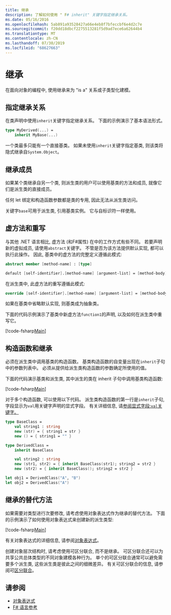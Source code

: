 ```yaml
---
title: 继承
description: 了解如何使用 " F# inherit" 关键字指定继承关系。
ms.date: 05/16/2016
ms.openlocfilehash: 5ab891a93528427a66e4eb8f7bfeccbf6e4d2c7e
ms.sourcegitcommit: f20dd18dbcf2275513281f5d9ad7ece6a62644b4
ms.translationtype: MT
ms.contentlocale: zh-CN
ms.lasthandoff: 07/30/2019
ms.locfileid: "68627663"
---
```

# <a name="inheritance"></a>继承

在面向对象的编程中, 使用继承来为 "is a" 关系或子类型化建模。

## <a name="specifying-inheritance-relationships"></a>指定继承关系

在类声明中使用`inherit`关键字指定继承关系。 下面的示例演示了基本语法形式。

```fsharp
type MyDerived(...) =
    inherit MyBase(...)
```

一个类最多只能有一个直接基类。 如果未使用`inherit`关键字指定基类, 则该类将隐式继承自`System.Object`。

## <a name="inherited-members"></a>继承成员

如果某个类继承自另一个类, 则派生类的用户可以使用基类的方法和成员, 就像它们是派生类的直接成员。

任何 let 绑定和构造函数参数都是类的专用, 因此无法从派生类访问。

关键字`base`可用于派生类, 引用基类实例。 它与自标识符一样使用。

## <a name="virtual-methods-and-overrides"></a>虚方法和重写

与其他 .NET 语言相比, 虚方法 (和F#属性) 在中的工作方式有些不同。 若要声明新的虚拟成员, 请使用`abstract`关键字。 不管是否为该方法提供默认实现, 都可以执行此操作。 因此, 基类中的虚方法的完整定义遵循此模式:

```fsharp
abstract member [method-name] : [type]

default [self-identifier].[method-name] [argument-list] = [method-body]
```

在派生类中, 此虚方法的重写遵循此模式:

```fsharp
override [self-identifier].[method-name] [argument-list] = [method-body]
```

如果在基类中省略默认实现, 则基类成为抽象类。

下面的代码示例演示了基类中新虚方法`function1`的声明, 以及如何在派生类中重写它。

[!code-fsharp[Main](~/samples/snippets/fsharp/lang-ref-1/snippet2601.fs)]

## <a name="constructors-and-inheritance"></a>构造函数和继承

必须在派生类中调用基类的构造函数。 基类构造函数的自变量出现在`inherit`子句中的参数列表中。 必须从提供给派生类构造函数的参数确定所使用的值。

下面的代码演示基类和派生类, 其中派生的类在 inherit 子句中调用基类构造函数:

[!code-fsharp[Main](~/samples/snippets/fsharp/lang-ref-1/snippet2602.fs)]

对于多个构造函数, 可以使用以下代码。 派生类构造函数的第一行是`inherit`子句, 字段显示为`val`用关键字声明的显式字段。 有关详细信息, 请[参阅显式字段:`val`关键字。](./members/explicit-fields-the-val-keyword.md)

```fsharp
type BaseClass =
    val string1 : string
    new (str) = { string1 = str }
    new () = { string1 = "" }

type DerivedClass =
    inherit BaseClass

    val string2 : string
    new (str1, str2) = { inherit BaseClass(str1); string2 = str2 }
    new (str2) = { inherit BaseClass(); string2 = str2 }

let obj1 = DerivedClass("A", "B")
let obj2 = DerivedClass("A")
```

## <a name="alternatives-to-inheritance"></a>继承的替代方法

如果需要对类型进行次要修改, 请考虑使用对象表达式作为继承的替代方法。 下面的示例演示了如何使用对象表达式来创建新的派生类型:

[!code-fsharp[Main](~/samples/snippets/fsharp/lang-ref-1/snippet2603.fs)]

有关对象表达式的详细信息, 请参阅[对象表达式](object-expressions.md)。

创建对象层次结构时, 请考虑使用可区分联合, 而不是继承。 可区分联合还可以为共享公共总体类型的不同对象建模各种行为。 单个的可区分联合通常可以避免需要多个派生类, 这些派生类是彼此之间的细微差异。 有关可区分联合的信息, 请参阅可[区分联合](discriminated-unions.md)。

## <a name="see-also"></a>请参阅

- [对象表达式](object-expressions.md)
- [F# 语言参考](index.md)

